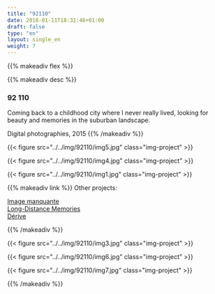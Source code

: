 ```yaml
---
title: "92110"
date: 2018-01-11T18:31:46+01:00
draft: false
type: "en"
layout: single_en
weight: 7
---
```


{{% makeadiv flex %}}

{{% makeadiv desc %}}
### 92 110

Coming back to a childhood city where I never really lived, looking for beauty and memories in the suburban landscape.


Digital photographies, 2015
{{% /makeadiv %}}

{{< figure src="../../img/92110/img5.jpg" class="img-project" >}}

{{< figure src="../../img/92110/img4.jpg" class="img-project" >}}

{{< figure src="../../img/92110/img1.jpg" class="img-project" >}}

{{% makeadiv link %}}
Other projects:

[Image manquante](http://www.carolinesorin.com/en/manquant)  
[Long-Distance Memories](http://www.carolinesorin.com/en/longdistance)  
[Dérive](http://www.carolinesorin.com/en/derive)  

{{% /makeadiv %}}

{{< figure src="../../img/92110/img3.jpg" class="img-project" >}}

{{< figure src="../../img/92110/img6.jpg" class="img-project" >}}

{{< figure src="../../img/92110/img7.jpg" class="img-project" >}}

{{% /makeadiv %}}
